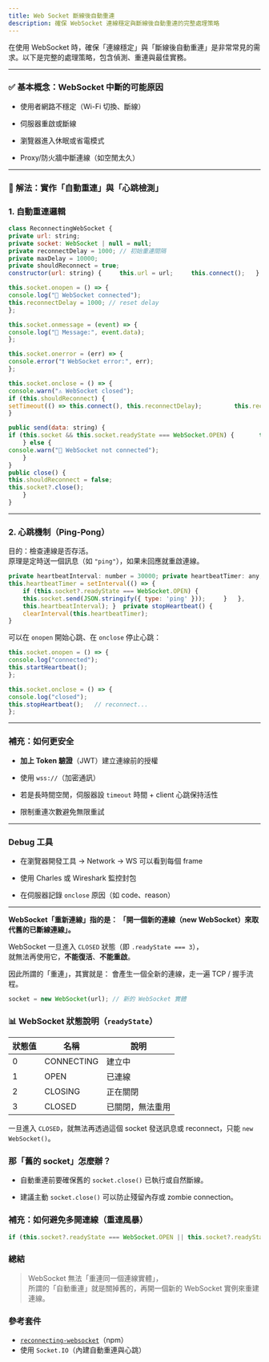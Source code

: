 ```yaml
---
title: Web Socket 斷線後自動重連
description: 確保 WebSocket 連線穩定與斷線後自動重連的完整處理策略
---
```




在使用 WebSocket 時，確保「連線穩定」與「斷線後自動重連」是非常常見的需求。以下是完整的處理策略，包含偵測、重連與最佳實務。

---

### ✅ 基本概念：WebSocket 中斷的可能原因

- 使用者網路不穩定（Wi-Fi 切換、斷線）
    
- 伺服器重啟或斷線
    
- 瀏覽器進入休眠或省電模式
    
- Proxy/防火牆中斷連線（如空閒太久）
    

---

### 🔁 解法：實作「自動重連」與「心跳檢測」

###  1. 自動重連邏輯


```js
class ReconnectingWebSocket {   
private url: string;   
private socket: WebSocket | null = null;   
private reconnectDelay = 1000; // 初始重連間隔   
private maxDelay = 10000;   
private shouldReconnect = true;    
constructor(url: string) {     this.url = url;     this.connect();   }    private connect() {     this.socket = new WebSocket(this.url);      

this.socket.onopen = () => {       
console.log("🔌 WebSocket connected");   
this.reconnectDelay = 1000; // reset delay     
};  

this.socket.onmessage = (event) => {       
console.log("📩 Message:", event.data);     
};      

this.socket.onerror = (err) => {       
console.error("❗ WebSocket error:", err);     
};      

this.socket.onclose = () => {       
console.warn("⚠️ WebSocket closed");       
if (this.shouldReconnect) {         
setTimeout(() => this.connect(), this.reconnectDelay);         this.reconnectDelay = Math.min(this.reconnectDelay * 2, this.maxDelay);      }};   
}    

public send(data: string) {     
if (this.socket && this.socket.readyState === WebSocket.OPEN) {       this.socket.send(data);     
	} else {       
console.warn("🚫 WebSocket not connected"); 
	}   
}    
public close() {     
this.shouldReconnect = false;     
this.socket?.close();   
	} 
}
```

---

### 2. 心跳機制（Ping-Pong）

目的：檢查連線是否存活。  
原理是定時送一個訊息（如 `"ping"`），如果未回應就重啟連線。


```js
private heartbeatInterval: number = 30000; private heartbeatTimer: any;  private startHeartbeat() {   
this.heartbeatTimer = setInterval(() => {     
	if (this.socket?.readyState === WebSocket.OPEN) {       
	this.socket.send(JSON.stringify({ type: 'ping' }));     }   }, 
	this.heartbeatInterval); }  private stopHeartbeat() {   
	clearInterval(this.heartbeatTimer); 
}
```

可以在 `onopen` 開始心跳、在 `onclose` 停止心跳：

```js
this.socket.onopen = () => {   
console.log("connected");   
this.startHeartbeat(); 
};  

this.socket.onclose = () => {   
console.log("closed");   
this.stopHeartbeat();   // reconnect... 
};
```


---

###  補充：如何更安全

- **加上 Token 驗證**（JWT）建立連線前的授權
    
- 使用 `wss://`（加密通訊）
    
- 若是長時間空閒，伺服器設 `timeout` 時間 + client 心跳保持活性
    
- 限制重連次數避免無限重試
    

---

###  Debug 工具

- 在瀏覽器開發工具 → Network → WS 可以看到每個 frame
    
- 使用 Charles 或 Wireshark 監控封包
    
- 在伺服器記錄 `onclose` 原因（如 code、reason）
    

---

**WebSocket「重新連線」指的是：
「開一個新的連線（new WebSocket）來取代舊的已斷線連線」。**

WebSocket 一旦進入 `CLOSED` 狀態（即 `.readyState === 3`），  
就無法再使用它，**不能復活**、**不能重啟**。

因此所謂的「重連」，其實就是：
會產生一個全新的連線，走一遍 TCP / 握手流程。

```js
socket = new WebSocket(url); // 新的 WebSocket 實體
```


### 📊 WebSocket 狀態說明（`readyState`）

|狀態值|名稱|說明|
|---|---|---|
|0|CONNECTING|建立中|
|1|OPEN|已連線|
|2|CLOSING|正在關閉|
|3|CLOSED|已關閉，無法重用|

一旦進入 `CLOSED`，就無法再透過這個 socket 發送訊息或 reconnect，只能 `new WebSocket()`。


### 那「舊的 socket」怎麼辦？

- 自動重連前要確保舊的 `socket.close()` 已執行或自然斷線。
    
- 建議主動 `socket.close()` 可以防止殘留內存或 zombie connection。
    

### 補充：如何避免多開連線（重連風暴）

```js
if (this.socket?.readyState === WebSocket.OPEN || this.socket?.readyState === WebSocket.CONNECTING) {   // 正在連或已連，避免重複連線   return; }`
```


### 總結

> WebSocket 無法「重連同一個連線實體」，  
> 所謂的「自動重連」就是關掉舊的，再開一個新的 WebSocket 實例來重建連線。

### 參考套件

- [`reconnecting-websocket`](https://github.com/pladaria/reconnecting-websocket)（npm）
- 使用 `Socket.IO`（內建自動重連與心跳）